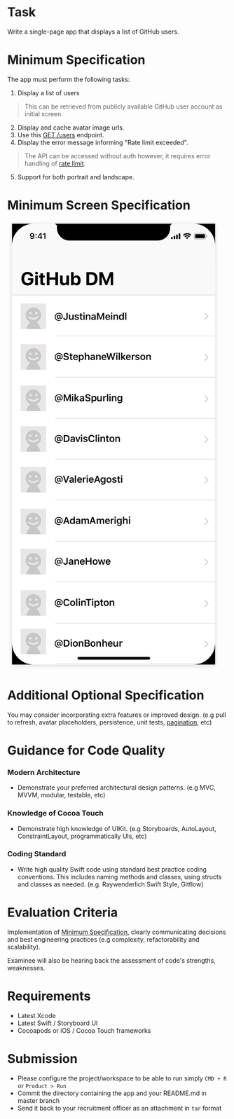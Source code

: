 # Task

Write a single-page app that displays a list of GitHub users.

# Minimum Specification

The app must perform the following tasks:

1. Display a list of users
> This can be retrieved from publicly available GitHub user account as initial screen.
2. Display and cache avatar image urls.
3. Use this [GET /users](https://api.github.com/users) endpoint.
4. Display the error message informing "Rate limit exceeded". 
> The API can be accessed without auth however, it requires error handling of [rate limit](https://developer.github.com/v3/#rate-limiting). 
5. Support for both portrait and landscape.

# Minimum Screen Specification
![](resources/example-screenshot.png)

# Additional Optional Specification
You may consider incorporating extra features or improved design. (e.g pull to refresh, avatar placeholders, persistence, unit tests, [pagination](https://docs.github.com/en/rest/reference/users#list-users), etc)

# Guidance for Code Quality 
### Modern Architecture
* Demonstrate your preferred architectural design patterns. (e.g MVC, MVVM, modular, testable, etc)

### Knowledge of Cocoa Touch
* Demonstrate high knowledge of UIKit. (e.g Storyboards, AutoLayout, ConstraintLayout, programmatically UIs, etc)

### Coding Standard
* Write high quality Swift code using standard best practice coding conventions. This includes naming methods and classes, using structs and classes as needed. (e.g. Raywenderlich Swift Style, Gitflow)

# Evaluation Criteria
Implementation of [Minimum Specification](#Minimum-Specification), clearly communicating decisions and best engineering practices (e.g complexity, refactorability and scalability). 

Examinee will also be hearing back the assessment of code's strengths, weaknesses.

# Requirements
* Latest Xcode
* Latest Swift / Storyboard UI
* Cocoapods or iOS / Cocoa Touch frameworks

# Submission
* Please configure the project/workspace to be able to run simply `CMD + R` or `Product > Run`
* Commit the directory containing the app and your README.md in master branch
* Send it back to your recruitment officer as an attachment in `tar` format